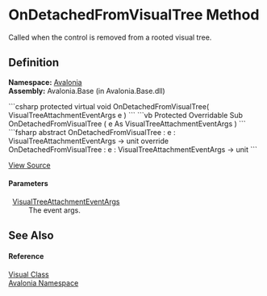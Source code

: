 # OnDetachedFromVisualTree Method


Called when the control is removed from a rooted visual tree.



## Definition
**Namespace:** <a href="N_Avalonia">Avalonia</a>  
**Assembly:** Avalonia.Base (in Avalonia.Base.dll)

<Tabs groupId="api-code-preview">
<TabItem value="csharp" label="C#">
```csharp
protected virtual void OnDetachedFromVisualTree(
	VisualTreeAttachmentEventArgs e
)
```
</TabItem>
<TabItem value="vb" label="VB">
```vb
Protected Overridable Sub OnDetachedFromVisualTree ( 
	e As VisualTreeAttachmentEventArgs
)
```
</TabItem>
<TabItem value="fsharp" label="F#">
```fsharp
abstract OnDetachedFromVisualTree : 
        e : VisualTreeAttachmentEventArgs -> unit 
override OnDetachedFromVisualTree : 
        e : VisualTreeAttachmentEventArgs -> unit 
```
</TabItem>
</Tabs>



<a href="https://github.com/AvaloniaUI/Avalonia/tree/master/src/Avalonia.Base/Visual.cs#L584" title="View the source code">View Source</a>



#### Parameters
<dl><dt>  <a href="T_Avalonia_VisualTreeAttachmentEventArgs">VisualTreeAttachmentEventArgs</a></dt><dd>The event args.</dd></dl>

## See Also


#### Reference
<a href="T_Avalonia_Visual">Visual Class</a>  
<a href="N_Avalonia">Avalonia Namespace</a>  

